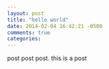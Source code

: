 ```yaml
---
layout: post
title: "hello world"
date: 2014-02-04 16:42:21 -0500
comments: true
categories: 
---
```

post post post.  this is a post